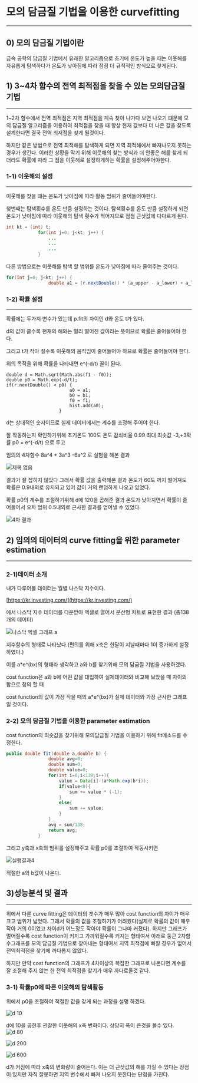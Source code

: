 # 모의 담금질 기법을 이용한 curvefitting

_______________

## 0) 모의 담금질 기법이란 

금속 공학의 담금질 기법에서 유래한 알고리즘으로 초기에 온도가 높을 때는 이웃해를 자유롭게 탐색하다가 온도가 낮아짐에 따라 점점 더 규칙적인 방식으로 찾게된다.

## 1) 3~4차 함수의 전역 최적점을 찾을 수 있는 모의담금질 기법

______________

1~2차 함수에서 전역 최적점은 지역 최적점을 계속 찾아 나가다 보면 나오기 떄문에 모의 담금질 알고리즘을 이용하여 최적점을 찾을 때 항상 현재 값보다 더 나은 값을 찾도록  설계한다면 결국 전역 최저점을 찾게 될것이다.   

하지만 같은 방법으로 전역 최적해를 탐색하게 되면 지역 최적해에서 빠져나오지 못하는 경우가 생긴다. 이러한 상황을 막기 위해 이웃해의 찾는 방식과 더 안좋은 해를 찾게 되더라도 확률에 따라 그 점을 이웃해로 설정하게하는 확률을 설정해주어야한다.

### 1-1) 이웃해의 설정

--------------------

이웃해를 찾을 떄는 온도가 낮아짐에 따라 활동 범위가 줄어들어야한다.

첮번째는 탐색횟수를 온도 만큼 설정하는 것이다. 탐색횟수를 온도 만큼 설정하게 되면 온도가 낮아짐에 따라 이웃해의 탐색 횟수가 적어지므로 점점 근삿값에 다다르게 된다.

```java
int kt = (int) t;
            for(int j=0; j<kt; j++) {
                ...
              	...
                ...
            }
```

다른 방법으로는 이웃해를 탐색 할 범위를 온도가 낮아짐에 따라 줄여주는 것이다.

```java
for(int j=0; j<kt; j++) {
                double a1 = (r.nextDouble() * (a_upper - a_lower) + a_lower)*Math.exp(-100/t) + a0;
```



### 1-2) 확률 설정

------------------

확률에는 두가지 변수가 있는데 p.fit의 차이인 d와 온도 t가 있다.

d의 값이 클수록 현재의 해와는 멀리 떨어진 값이라는 뜻이므로 확률은 줄어들어야 한다.

그리고 t가 작아 질수록 이웃해의 움직임이 줄어들어야 하므로 확률은 줄어들어야 한다. 

위의 목적을 위해 확률을 나타내면 e^(-d/t) 꼴이 된다.

```
double d = Math.sqrt(Math.abs(f1 - f0));
double p0 = Math.exp(-d/t);
if(r.nextDouble() < p0) {
                        a0 = a1;
                        b0 = b1;
                        f0 = f1;
                        hist.add(a0);
                    }
```

d는 상대적인 숫자이므로 실제 데이터에서는 계수를 조정해 주어야 한다.



잘 작동하는지 확인하기위해 초기온도 100도 온도 감쇠비율 0.99 최대 최솟값 -3,+3확률 p0 = e^(-d/t) 으로 두고 

임의의 4차함수 8a^4 + 3a^3 -6a^2 로 실험을 해본 결과

![제목 없음](https://github.com/tjsdn9803/Simulated_annealing/blob/main/%EC%A0%9C%EB%AA%A9%20%EC%97%86%EC%9D%8C.png)

결과가 잘 잡히지 않았다 그래서 확률 값을 출력해본 결과 온도가 60도 까지 떨어져도 확률은 0.9내외로 유지되고 있어 값이 거의 랜덤하게 나오고 있었다.

확률 p0의 계수를 조절하기위해  d에 120을 곱해준 결과 온도가 낮아지면서 확률이 줄어들어서 오차 범위 0.5내외로 근사한 결과를 얻어낼 수 있었다.

![4차 결과](https://github.com/tjsdn9803/Simulated_annealing/blob/main/4%EC%B0%A8%20%EA%B2%B0%EA%B3%BC.png)

## 2) 임의의 데이터의 curve fitting을 위한 parameter estimation

----------------

### 2-1)데이터 소개

내가 다루어볼 데이터는 월별 나스닥 지수이다.

[https://kr.investing.com/](https://kr.investing.com/)

에서 나스닥 지수 데이터를 다운받아 엑셀로 열어서 분산형 차트로 표현한 결과 (총138개의 데이터)

![나스닥 엑셀 그래프 a](https://github.com/tjsdn9803/Simulated_annealing/blob/main/%EB%82%98%EC%8A%A4%EB%8B%A5%20%EC%97%91%EC%85%80%20%EA%B7%B8%EB%9E%98%ED%94%84%20a.PNG)

지수함수의 형태로 나타났다.(편의를 위해 x축은 한달이 지날때마다 1이 증가하게 설정하였다.)

이를 a*e^(bx)의 형태라 생각하고 a와 b를 찾기위해 모의 담금질 기법을 사용하겠다.

cost function은 a와 b에 어떤 값을 대입하여 실제데이터와 비교해 보았을 때  차이의 합으로 정의 할 때 

cost function의 값이 가장 작을 때의 a*e^(bx)가 실제 데이터와 가장 근사한 그래프 일 것이다.

### 2-2) 모의 담금질 기법을 이용한 parameter estimation

cost function의 최솟값을 찾기위해 모의담금질 기법을 이용하기 위해 fit메소드를 수정한다.

```java
public double fit(double a,double b) {
                double avg=0;
                double sum=0;
                double value=0;
                for(int i=0;i<138;i++){
                    value = Data[i]-(a*Math.exp(b*i));
                    if(value<0){
                        sum += value * (-1);
                    }
                    else{
                        sum += value;
                    }
                }
                avg = sum/138;
                return avg;
            }
```

그리고 y축과 x축의 범위를 설정해주고 확률 p0를 조절하여 작동시키면

![실행결과4](https://github.com/tjsdn9803/Simulated_annealing/blob/main/%EC%8B%A4%ED%96%89%EA%B2%B0%EA%B3%BC4.PNG)

적절한 a와 b값이 나온다.

## 3)성능분석 및 결과

--------------

위에서 다룬 curve fitting은 데이터의 갯수가 매우 많아 cost function의 차이가 매우 크고 범위가 넓었다. 그래서 확률의 값을 조절하기가 어려웠다(실제로 확률의 값이 매우 작아 거의 0이었고 차이d가 어느정도 작아야 확률이 그나마 커졌다). 하지만 그래프가 멀어질수록 cost function이 커지고 가까워질수록 커지는 형태여서 아래로 둥근 2차함수그래프를 모의 담금질 기법으로 찾아내는 형태여서 지역 최적점에 빠질 경우가 없어서 전역최적점을 찾기에 까다롭지 않았다. 

하지만 만약 cost function의 그래프가 4차이상의 복잡한 그래프로 나온다면 계수를 잘 조절해 주지 않는 한 전역 최적점을 찾기가 매우 까다로울것 같다. 

### 3-1) 확률p0에 따른 이웃해의 탐색활동        

위에서 p0을 조절하여 적절한 값을 갖게 되는 과정을 설명 하겠다.            
                 
![d 10](https://github.com/tjsdn9803/Simulated_annealing/blob/main/%EC%83%88%20%ED%8F%B4%EB%8D%94/d%2010.PNG)     
      
d에 10을 곱한후 관찰한 이웃해의 x축 변화이다. 상당히 폭이 큰것을 볼수 있다.             
![d 80](https://github.com/tjsdn9803/Simulated_annealing/blob/main/%EC%83%88%20%ED%8F%B4%EB%8D%94/d%2080.PNG)      
         
![d 200](https://github.com/tjsdn9803/Simulated_annealing/blob/main/%EC%83%88%20%ED%8F%B4%EB%8D%94/d%20200.PNG)      
         
![d 600](https://github.com/tjsdn9803/Simulated_annealing/blob/main/%EC%83%88%20%ED%8F%B4%EB%8D%94/d%20600.PNG)       
         
d가 커짐에 따라 x축의 변화량이 줄어든다. 이는 더 근삿값의 해를 가질 수 있다는 장점이 있지만 자칙 잘못하면 지역 변수에서 빠져 나오지 못한다는 단점을 가진다.



